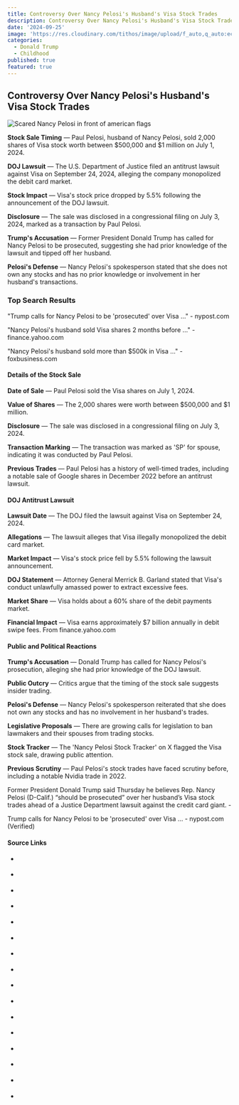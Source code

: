 ```yaml
---
title: Controversy Over Nancy Pelosi's Husband's Visa Stock Trades
description: Controversy Over Nancy Pelosi's Husband's Visa Stock Trades
date: '2024-09-25'
image: 'https://res.cloudinary.com/tithos/image/upload/f_auto,q_auto:eco/v1727473956/Nancy_Pelosi_controversy_w7kz9q.jpg'
categories:
  - Donald Trump
  - Childhood
published: true
featured: true
---
```


<script>
  import { ExternalLink, Image, ImageSlider } from '../lib';
</script>

## Controversy Over Nancy Pelosi's Husband's Visa Stock Trades

<Image src="https://res.cloudinary.com/tithos/image/upload/f_auto,q_auto:eco/v1727473956/Nancy_Pelosi_controversy_w7kz9q.jpg" alt="Scared Nancy Pelosi in front of american flags" />

**Stock Sale Timing** — Paul Pelosi, husband of Nancy Pelosi, sold 2,000 shares of Visa stock worth between $500,000 and $1 million on July 1, 2024.

**DOJ Lawsuit** — The U.S. Department of Justice filed an antitrust lawsuit against Visa on September 24, 2024, alleging the company monopolized the debit card market.

**Stock Impact** — Visa's stock price dropped by 5.5% following the announcement of the DOJ lawsuit.

**Disclosure** — The sale was disclosed in a congressional filing on July 3, 2024, marked as a transaction by Paul Pelosi.

**Trump's Accusation** — Former President Donald Trump has called for Nancy Pelosi to be prosecuted, suggesting she had prior knowledge of the lawsuit and tipped off her husband.

**Pelosi's Defense** — Nancy Pelosi's spokesperson stated that she does not own any stocks and has no prior knowledge or involvement in her husband's transactions.

### Top Search Results

"Trump calls for Nancy Pelosi to be 'prosecuted' over Visa ..." - nypost.com

"Nancy Pelosi's husband sold Visa shares 2 months before ..." - finance.yahoo.com

"Nancy Pelosi's husband sold more than $500k in Visa ..." - foxbusiness.com

#### Details of the Stock Sale

**Date of Sale** — Paul Pelosi sold the Visa shares on July 1, 2024.

**Value of Shares** — The 2,000 shares were worth between $500,000 and $1 million.

**Disclosure** — The sale was disclosed in a congressional filing on July 3, 2024.

**Transaction Marking** — The transaction was marked as 'SP' for spouse, indicating it was conducted by Paul Pelosi.

**Previous Trades** — Paul Pelosi has a history of well-timed trades, including a notable sale of Google shares in December 2022 before an antitrust lawsuit.

#### DOJ Antitrust Lawsuit

**Lawsuit Date** — The DOJ filed the lawsuit against Visa on September 24, 2024.

**Allegations** — The lawsuit alleges that Visa illegally monopolized the debit card market.

**Market Impact** — Visa's stock price fell by 5.5% following the lawsuit announcement.

**DOJ Statement** — Attorney General Merrick B. Garland stated that Visa's conduct unlawfully amassed power to extract excessive fees.

**Market Share** — Visa holds about a 60% share of the debit payments market.

**Financial Impact** — Visa earns approximately $7 billion annually in debit swipe fees.
From finance.yahoo.com

#### Public and Political Reactions

**Trump's Accusation** — Donald Trump has called for Nancy Pelosi's prosecution, alleging she had prior knowledge of the DOJ lawsuit.

**Public Outcry** — Critics argue that the timing of the stock sale suggests insider trading.

**Pelosi's Defense** — Nancy Pelosi's spokesperson reiterated that she does not own any stocks and has no involvement in her husband's trades.

**Legislative Proposals** — There are growing calls for legislation to ban lawmakers and their spouses from trading stocks.

**Stock Tracker** — The 'Nancy Pelosi Stock Tracker' on X flagged the Visa stock sale, drawing public attention.

**Previous Scrutiny** — Paul Pelosi's stock trades have faced scrutiny before, including a notable Nvidia trade in 2022.

Former President Donald Trump said Thursday he believes Rep. Nancy Pelosi (D-Calif.) “should be prosecuted” over her husband’s Visa stock trades ahead of a Justice Department lawsuit against the credit card giant. -

Trump calls for Nancy Pelosi to be 'prosecuted' over Visa ... - nypost.com (Verified)

#### Source Links

- <ExternalLink
  href="https://timesofindia.indiatimes.com/world/us/she-should-be-prosecuted-trump-on-nancy-pelosi-and-husbands-500k-visa-stock-trades/articleshow/113746033.cms"
  text="'She should be prosecuted': Trump on Nancy Pelosi and husband’s $500K visa stock trades"
/>

- <ExternalLink
  href="https://www.csmonitor.com/USA/Latest-News-Wires/2011/1115/Did-Nancy-Pelosi-profit-from-Visa-stock-purchases" text="Did Nancy Pelosi profit from Visa stock purchases?"
/>

- <ExternalLink
  href="https://finance.yahoo.com/news/nancy-pelosi-husband-sold-visa-104400425.html"
  text="Nancy Pelosi’s husband sold Visa shares 2 months before a DOJ lawsuit — some say the trade shouldn't have been allowed"
/>

- <ExternalLink
  href="https://nypost.com/video/pelosis-husband-sold-500k-of-visa-stock-weeks-before-dojs-antitrust-lawsuit-reporter-replay/"
  text="Pelosi’s husband sold $500K of Visa stock weeks before DOJ’s antitrust lawsuit | Reporter Replay"
/>

- <ExternalLink
  href="https://www.dailymotion.com/video/x96ci6a"
  text="Trump Wants Nancy Pelosi Prosecuted Over Husband Paul's Visa Stock Sale Before DOJ Lawsuit: 'You Think It Was Luck? I Don't Think So'"
/>

- <ExternalLink
  href="https://www.skynews.com.au/business/nancy-pelosis-husband-sold-more-than-724000-worth-of-visa-stock-just-weeks-before-us-department-of-justice-antitrust-lawsuit/news-story/4a70e2f017bd08389a3d2b9d52f212f9"
  text="Nancy Pelosi’s husband sold more than $724,000 worth of Visa stock - just weeks before US Department of Justice antitrust lawsuit"
/>

- <ExternalLink
  href="https://nypost.com/2024/09/27/us-news/trump-calls-for-nancy-pelosi-to-be-prosecuted-over-visa-stock-trade"
  text="Nancy Pelosi’s husband sold more than $500K worth of Visa stock — just weeks before DOJ’s antitrust lawsuit"
/>

- <ExternalLink
  href="https://www.aol.com/nancy-pelosi-husband-sold-more-194245405.html"
  text="Nancy Pelosi’s husband sold more than $500K worth of Visa stock — just weeks before DOJ’s antitrust lawsuit"
/>

- <ExternalLink
  href="https://www.reddit.com/r/wallstreetbets/comments/1fppaw3/nancy_pelosis_husband_sold_more_than_500k_worth/"
  text="Nancy Pelosi's husband sold more than $500K in Visa stock ahead of DOJ action"
/>

- <ExternalLink
  href="https://www.foxbusiness.com/politics/nancy-pelosis-husband-sold-more-than-500k-visa-stock-ahead-doj-action"
  text="Nancy Pelosi's husband sold more than $500K in Visa stock ahead of DOJ action"
/>

- <ExternalLink
  href="https://www.youtube.com/watch?v=hQ1i1h6YeXw"
  text="Visa Stock Falls After DOJ Lawsuit, Nancy Pelosi Sold Again (Video)"
/>

- <ExternalLink
  href="https://nypost.com/2024/09/27/us-news/trump-calls-for-nancy-pelosi-to-be-prosecuted-over-visa-stock-trade"
  text="Trump calls for Nancy Pelosi to be ‘prosecuted’ over husband’s $500K Visa stock trade "
/>

- <ExternalLink
  href="https://thehill.com/video/nancy-pelosis-husband-dumps-500k-of-visa-stock-before-massive-doj-lawsuit/10074223/"
  text="Nancy Pelosi's husband dumps $500k of Visa stock before massive DOJ lawsuit"
/>

- <ExternalLink
  href="https://www.youtube.com/watch?v=nJb4xpKjaj0"
  text="Report: Paul Pelosi sold over $500K in Visa stock before DOJ antitrust lawsuit (Video)"
/>

- <ExternalLink
  href="https://represent.us/action/insider-trading"
  text="Congress Cashes in on Insider Trading"
/>

- <ExternalLink
  href="https://www.ibtimes.com/donald-trump-wages-war-against-nancy-pelosi-congressional-insider-trading-3744722"
  text="Donald Trump Wages War Against Nancy Pelosi Congressional Insider Trading"
/>